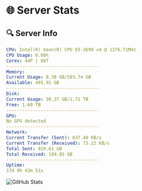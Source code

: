 # 🌐 Server Stats
## 🔍 Server Info
```yaml
CPU: Intel(R) Xeon(R) CPU E5-2699 v4 @ 1376.71MHz
CPU Usage: 6.60%
Cores: 44P | 88T
-----------------------------------
Memory:
Current Usage: 8.38 GB/503.74 GB
Available: 491.91 GB
-----------------------------------
Disk:
Current Usage: 30.37 GB/1.71 TB
Free: 1.60 TB
-----------------------------------
GPU:
No GPU detected
-----------------------------------
Network:
Current Transfer (Sent): 637.49 KB/s
Current Transfer (Received): 73.22 KB/s
Total Sent: 919.61 GB
Total Received: 189.85 GB
-----------------------------------
Uptime:
17d 9h 43m 51s
```
![GitHub Stats](https://img.shields.io/badge/Updated-2025-05-07_02:52:39-blue)